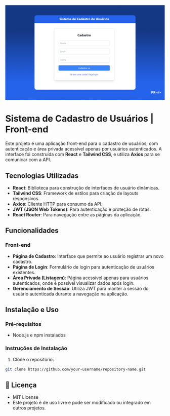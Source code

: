 <img alt='Logo do projeto' src='.github/cadastro.jpg'>

# Sistema de Cadastro de Usuários | Front-end

Este projeto é uma aplicação front-end para o cadastro de usuários, com autenticação e área privada acessível apenas por usuários autenticados. A interface foi construída com **React** e **Tailwind CSS**, e utiliza **Axios** para se comunicar com a API.

## Tecnologias Utilizadas

- **React**: Biblioteca para construção de interfaces de usuário dinâmicas.
- **Tailwind CSS**: Framework de estilos para criação de layouts responsivos.
- **Axios**: Cliente HTTP para consumo da API.
- **JWT (JSON Web Tokens)**: Para autenticação e proteção de rotas.
- **React Router**: Para navegação entre as páginas da aplicação.

## Funcionalidades

### Front-end

- **Página de Cadastro**: Interface que permite ao usuário registrar um novo cadastro.
- **Página de Login**: Formulário de login para autenticação de usuários existentes.
- **Área Privada (Listagem)**: Página acessível apenas para usuários autenticados, onde é possível visualizar dados após login.
- **Gerenciamento de Sessão**: Utiliza JWT para manter a sessão do usuário autenticada durante a navegação na aplicação.

## Instalação e Uso

### Pré-requisitos

- Node.js e npm instalados

### Instruções de Instalação

1. Clone o repositório:

```bash
git clone https://github.com/your-username/repository-name.git
```
## 📄 Licença

- MIT License
- Este projeto é de uso livre e pode ser modificado ou integrado em outros projetos.